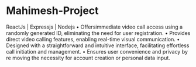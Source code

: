 # Mahimesh-Project
 ReactJs | Expressjs | Nodejs
 • Offersimmediate video call access using a
 randomly generated ID, eliminating the need
 for user registration.
 • Provides direct video calling features, enabling
 real-time visual communication.
 • Designed with a straightforward and intuitive
 interface, facilitating effortless call initiation
 and management.
 • Ensures user convenience and privacy by re
moving the necessity for account creation or
 personal data input.
